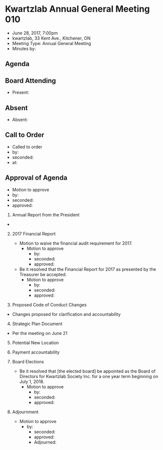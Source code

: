 # Kwartzlab Annual General Meeting 010 #

* June 28, 2017, 7:00pm
* kwartzlab, 33 Kent Ave., Kitchener, ON
* Meeting Type: Annual General Meeting
* Minutes by: 

## Agenda ##

## Board Attending
* Present: 

## Absent
* Absent: 

## Call to Order
* Called to order
 * by: 
 * seconded: 
 * at: 

## Approval of Agenda
* Motion to approve
 * by: 
 * seconded: 
 * approved: 

1. Annual Report from the President
  * 
2. 2017 Financial Report
	* Motion to waive the financial audit requirement for 2017.
		* Motion to approve
			* by: 
			* seconded: 
			* approved: 
	* Be it resolved that the Financial Report for 2017 as presented by the Treasurer be accepted.
		* Motion to approve
			* by: 
			* seconded: 
			* approved: 

3. Proposed Code of Conduct Changes
  * Changes proposed for clarification and accountability

4. Strategic Plan Document 
  * Per the meeting on June 21

5. Potential New Location 

6. Payment accountability

7. Board Elections
	* Be it resolved that [the elected board] be appointed as the Board of Directors for Kwartzlab Society Inc. for a one year term beginning on July 1, 2018.
		* Motion to approve
			* by: 
			* seconded: 
			* approved: 

8. Adjournment
	* Motion to approve
		* by: 
			* seconded: 
			* approved: 
			* Adjourned: 
